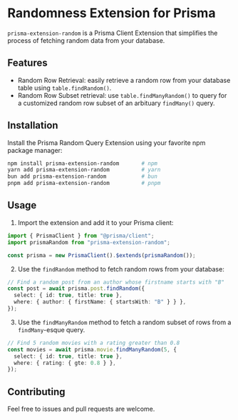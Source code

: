 # Randomness Extension for Prisma

`prisma-extension-random` is a Prisma Client Extension that simplifies the process of fetching random data from your database.

## Features

- Random Row Retrieval: easily retrieve a random row from your database table using `table.findRandom()`.
- Random Row Subset retrieval: use `table.findManyRandom()` to query for a customized random row subset of an arbituary `findMany()` query.

## Installation

Install the Prisma Random Query Extension using your favorite npm package manager:

```bash
npm install prisma-extension-random       # npm
yarn add prisma-extension-random          # yarn
bun add prisma-extension-random           # bun
pnpm add prisma-extension-random          # pnpm
```

## Usage

1. Import the extension and add it to your Prisma client:

```typescript
import { PrismaClient } from "@prisma/client";
import prismaRandom from "prisma-extension-random";

const prisma = new PrismaClient().$extends(prismaRandom());
```

2. Use the `findRandom` method to fetch random rows from your database:

```typescript
// Find a random post from an author whose firstname starts with "B"
const post = await prisma.post.findRandom({
  select: { id: true, title: true },
  where: { author: { firstName: { startsWith: "B" } } },
});
```

3. Use the `findManyRandom` method to fetch a random subset of rows from a `findMany`-esque query.

```typescript
// Find 5 random movies with a rating greater than 0.8
const movies = await prisma.movie.findManyRandom(5, {
  select: { id: true, title: true },
  where: { rating: { gte: 0.8 } },
});
```

## Contributing

Feel free to issues and pull requests are welcome.

